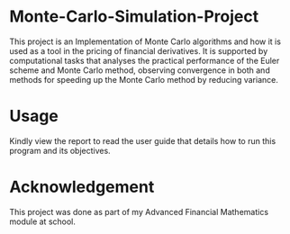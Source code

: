 # Monte-Carlo-Simulation-Project
This project is an Implementation of Monte Carlo algorithms and how it is used as a tool in the pricing of financial derivatives. It is supported by computational tasks that analyses the practical performance of the Euler scheme and Monte Carlo method, observing convergence in both and methods for speeding up the Monte Carlo method by reducing variance.

# Usage
Kindly view the report to read the user guide that details how to run this program and its objectives.


# Acknowledgement
This project was done as part of my Advanced Financial Mathematics module at school.

